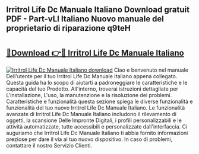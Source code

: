 ## Irritrol Life Dc Manuale Italiano Download gratuit PDF - Part-vLI Italiano Nuovo manuale del proprietario di riparazione q9teH

# <h2><a href="http://dfginw5.blite.top/?on=Irritrol+Life+Dc+Manuale+Italiano">🔗Download 👉🔴 Irritrol Life Dc Manuale Italiano</a></h2>

[![Irritrol Life Dc Manuale Italiano download](https://i.imgur.com/lujVjoI.png)](http://dfginw5.blite.top/?on=Irritrol+Life+Dc+Manuale+Italiano)
Ciao e benvenuto nel manuale Dell'utente per il tuo Irritrol Life Dc Manuale Italiano appena collegato. Questa guida ha lo scopo di aiutarti a padroneggiare le caratteristiche e le capacità del tuo Prodotto. All'interno, troverai istruzioni dettagliate per L'installazione, L'uso, la manutenzione e la risoluzione dei problemi. Caratteristiche e funzionalità questa sezione spiega le diverse funzionalità e funzionalità del tuo nuovo Irritrol Life Dc Manuale Italiano. Le funzionalità avanzate di Irritrol Life Dc Manuale Italiano includono il rilevamento di oggetti, la scansione Delle Impronte Digitali, i profili personalizzabili e le attività automatizzate, tutte accessibili e personalizzate dall'interfaccia. Ci auguriamo che Irritrol Life Dc Manuale Italiano ti abbia fornito informazioni preziose per dare il via al tuo nuovo dispositivo. In caso di problemi, contattare il nostro Servizio Clienti.
